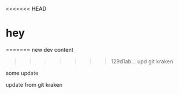 <<<<<<< HEAD
# hey
=======
new dev content
>>>>>>> 129d1ab... upd git kraken

some update

update from git kraken